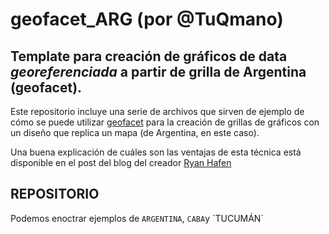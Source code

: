# geofacet_ARG (por @TuQmano)
Template para creación de gráficos de data *georeferenciada* a partir de grilla de Argentina (geofacet). 
--------------------

Este repositorio incluye una serie de archivos que sirven de ejemplo de cómo se puede utilizar [geofacet](http://ryanhafen.com/blog/geofacet) para la creación de grillas de gráficos con un diseño que replica un mapa (de Argentina, en este caso). 

Una buena explicación de cuáles son las ventajas de esta técnica está disponible en el post del blog del creador [Ryan Hafen](https://twitter.com/hafenstats)

## REPOSITORIO
Podemos enoctrar ejemplos de `ARGENTINA`, `CABA`y `TUCUMÁN´


